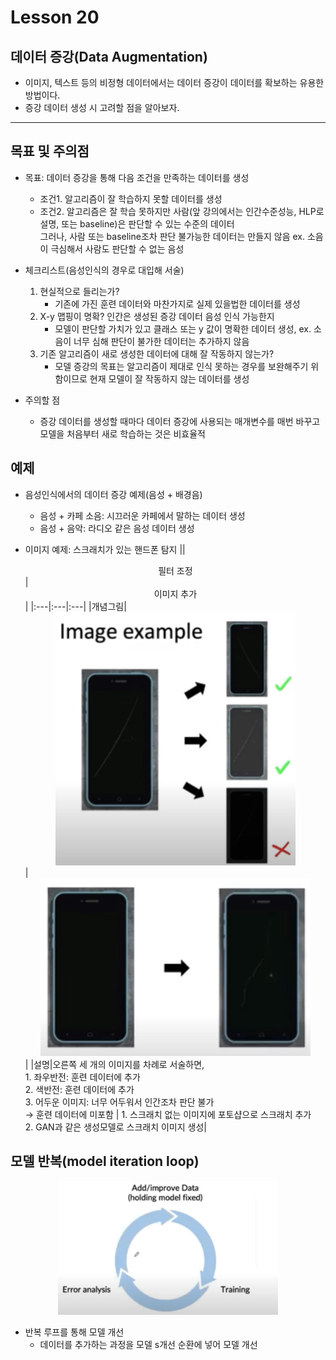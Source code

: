 # Lesson 20

## 데이터 증강(Data Augmentation)

- 이미지, 텍스트 등의 비정형 데이터에서는 데이터 증강이 데이터를 확보하는 유용한 방법이다.
- 증강 데이터 생성 시 고려할 점을 알아보자.
---

## 목표 및 주의점

- 목표: 데이터 증강을 통해 다음 조건을 만족하는 데이터를 생성
    - 조건1. 알고리즘이 잘 학습하지 못할 데이터를 생성
    - 조건2. 알고리즘은 잘 학습 못하지만 사람(앞 강의에서는 인간수준성능, HLP로 설명, 또는 baseline)은 판단할 수 있는 수준의 데이터<br/>그러나, 사람 또는 baseline조차 판단 불가능한 데이터는 만들지 않음 ex. 소음이 극심해서 사람도 판단할 수 없는 음성

- 체크리스트(음성인식의 경우로 대입해 서술)
    1. 현실적으로 들리는가?
        - 기존에 가진 훈련 데이터와 마찬가지로 실제 있을법한 데이터를 생성
    2. X-y 맵핑이 명확? 인간은 생성된 증강 데이터 음성 인식 가능한지
        - 모델이 판단할 가치가 있고 클래스 또는 y 값이 명확한 데이터 생성, ex. 소음이 너무 심해 판단이 불가한 데이터는 추가하지 않음
    3. 기존 알고리즘이 새로 생성한 데이터에 대해 잘 작동하지 않는가?
        - 모델 증강의 목표는 알고리즘이 제대로 인식 못하는 경우를 보완해주기 위함이므로 현재 모델이 잘 작동하지 않는 데이터를 생성

- 주의할 점
    - 증강 데이터를 생성할 때마다 데이터 증강에 사용되는 매개변수를 매번 바꾸고 모델을 처음부터 새로 학습하는 것은 비효율적

## 예제

- 음성인식에서의 데이터 증강 예제(음성 + 배경음)
    - 음성 + 카페 소음: 시끄러운 카페에서 말하는 데이터 생성
    - 음성 + 음악: 라디오 같은 음성 데이터 생성 

- 이미지 예제: 스크래치가 있는 핸드폰 탐지
    ||<center>필터 조정</center>|<center>이미지 추가</center>|
    |:---|:---|:---|
    |개념그림|    <center><img src= "./fig1.png" width="80%"></center>|    <center><img src= "./fig2.png" width="90%"></center>|
    |설명|오른쪽 세 개의 이미지를 차례로 서술하면, <br/> 1. 좌우반전: 훈련 데이터에 추가 <br/> 2. 색반전: 훈련 데이터에 추가 <br/> 3. 어두운 이미지: 너무 어두워서 인간조차 판단 불가 <br/>$\rightarrow$ 훈련 데이터에 미포함 | 1. 스크래치 없는 이미지에 포토샵으로 스크래치 추가 <br/> 2. GAN과 같은 생성모델로 스크래치 이미지 생성|


## 모델 반복(model iteration loop)

<center><img src= "./fig3.png" width="70%"></center>

- 반복 루프를 통해 모델 개선
    - 데이터를 추가하는 과정을 모델 s개선 순환에 넣어 모델 개선

